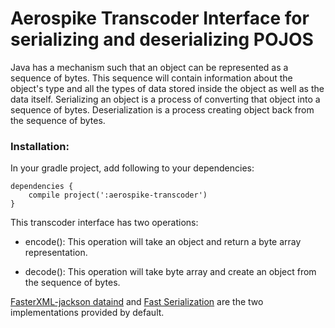 # Aerospike Transcoder Interface for serializing and deserializing POJOS

Java has a mechanism such that an object can be represented as a sequence of bytes. This sequence will
contain information about the object's type and all the types of data stored inside the object as well 
as the data itself. Serializing an object is a process of converting that object into a sequence of 
bytes. Deserialization is a process creating object back from the sequence of bytes.

### Installation:

In your gradle project, add following to your dependencies:

```
dependencies {
	compile project(':aerospike-transcoder')
}
```

This transcoder interface has two operations:
* encode(): This operation will take an object and return a byte array representation.

* decode(): This operation will take byte array and create an object from the sequence 
of bytes.

[FasterXML-jackson dataind](https://github.com/FasterXML/jackson-databind/wiki/Serialization-Features)  and [Fast Serialization](https://github.com/RuedigerMoeller/fast-serialization) are the two implementations provided by default.
